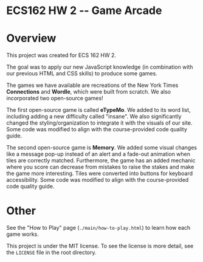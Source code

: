 # ECS162 HW 2 -- Game Arcade

# Overview
This project was created for ECS 162 HW 2.

The goal was to apply our new JavaScript knowledge (in combination with our previous HTML and CSS skills) to produce some games.

The games we have available are recreations of the New York Times **Connections** and **Wordle**, which were built from scratch. We also incorporated two open-source games! 

The first open-source game is called **eTypeMo**. We added to its word list, including adding a new difficulty called "insane". We also significantly changed the styling/organization to integrate it with the visuals of our site. Some code was modified to align with the course-provided code quality guide.

The second open-source game is **Memory**. We added some visual changes like a message pop-up instead of an alert and a fade-out animation when tiles are correctly matched. Furthermore, the game has an added mechanic where you score can decrease from mistakes to raise the stakes and make the game more interesting. Tiles were converted into buttons for keyboard accessibility. Some code was modified to align with the course-provided code quality guide.

# Other
See the "How to Play" page (`./main/how-to-play.html`) to learn how each game works.

This project is under the MIT license. To see the license is more detail, see the `LICENSE` file in the root directory.
